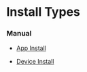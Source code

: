 # <h1 class="doc-head">Install Types</h1>

### <h3 class="doc-head">Manual</h3>

- [App Install](./app_install.md)

- [Device Install](./device_install.md)
